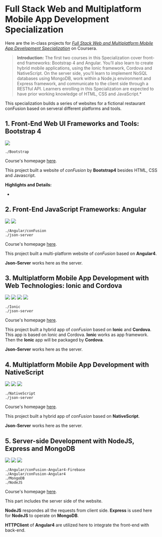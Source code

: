 # Full Stack Web and Multiplatform Mobile App Development Specialization

Here are the in-class projects for [*Full Stack Web and Multiplatform Mobile App Development Specialization*](https://www.coursera.org/specializations/full-stack-mobile-app-development) on Coursera.

> **Introduction:** The first two courses in this Specialization cover front-end frameworks: Bootstrap 4 and Angular. You’ll also learn to create hybrid mobile applications, using the Ionic framework, Cordova and NativeScript. On the server side, you’ll learn to implement NoSQL databases using MongoDB, work within a Node.js environment and Express framework, and communicate to the client side through a RESTful API. Learners enrolling in this Specialization are expected to have prior working knowledge of HTML, CSS and JavaScript.*

This specialization builds a series of websites for a fictional restaurant conFusion based on serveral different platforms and tools.

## 1. Front-End Web UI Frameworks and Tools: Bootstrap 4 

![](https://img.shields.io/badge/Bootstrap-4.0.0-B452CD.svg?style=flat-square)


	./Bootstrap

Course's homepage [here](https://www.coursera.org/learn/bootstrap-4).

This project built a website of *conFusion* by **Bootstrap4** besides HTML, CSS and Javascript.

**Highlights and Details:**

- 

## 2. Front-End JavaScript Frameworks: Angular 

![](https://img.shields.io/badge/AngularJS-4.3.0-orange.svg?style=flat-square)
![](https://img.shields.io/badge/NodeJS-6.11.4-brightgreen.svg?style=flat-square) 

	./Angular/conFusion
	./json-server

Course's homepage [here](https://www.coursera.org/learn/angular).

This project built a multi-platform website of *conFusion* based on **Angular4**.

**Json-Server** works here as the server.

## 3. Multiplatform Mobile App Development with Web Technologies: Ionic and Cordova 

![](https://img.shields.io/badge/AngularJS-4.3.0-orange.svg?style=flat-square) 
![](https://img.shields.io/badge/NodeJS-6.11.4-brightgreen.svg?style=flat-square)
![](https://img.shields.io/badge/Ionic-3.9.2-blue.svg?style=flat-square) 
![](https://img.shields.io/badge/Cordova-7.0.0-lightgray.svg?style=flat-square)


	./Ionic
	./json-server

Course's homepage [here](https://www.coursera.org/learn/ionic-cordova).

This project built a hybrid app of *conFusion* based on **Ionic** and **Cordova**. This app is based on Ionic and Cordova. **Ionic** works as app framework. Then the **Ionic** app will be packaged by **Cordova**.

**Json-Server** works here as the server.

## 4. Multiplatform Mobile App Development with NativeScript 
![](https://img.shields.io/badge/AngularJS-4.3.0-orange.svg?style=flat-square) 
![](https://img.shields.io/badge/NodeJS-6.11.4-brightgreen.svg?style=flat-square)
![](https://img.shields.io/badge/NativeScript-5.0.0-blue.svg?style=flat-square)


	./NativeScript
	./json-server

Course's homepage [here](https://www.coursera.org/learn/nativescript).

This project built a hybrid app of *conFusion* based on **NativeScript**.

**Json-Server** works here as the server.

## 5. Server-side Development with NodeJS, Express and MongoDB 
![](https://img.shields.io/badge/AngularJS-4.3.0-orange.svg?style=flat-square) 
![](https://img.shields.io/badge/MangoDB-3.6.0-yellowgreen.svg?style=flat-square) 
![](https://img.shields.io/badge/NodeJS-6.11.4-brightgreen.svg?style=flat-square)

	./Angular/conFusion-Angular4-Firebase
	./Angular/conFusion-Angular4
	./MongoDB
	./NodeJS

Course's homepage [here](https://www.coursera.org/learn/server-side-nodejs).

This part includes the server side of the website.

**NodeJS** respondes all the requests from client side. **Express** is used here for **NodeJS** to operate on **MongoDB**.

**HTTPClient** of **Angular4** are utilized here to integrate the front-end with back-end.
